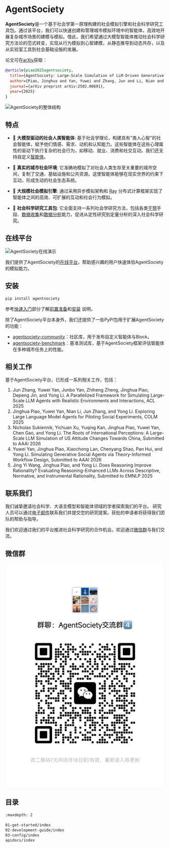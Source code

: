 # AgentSociety

**AgentSociety**是一个基于社会学第一原理构建的社会模拟引擎和社会科学研究工具包。通过该平台，我们可以快速创建和管理城市模拟环境中的智能体，高效地开展复杂城市场景的建模与模拟。借此，我们希望通过大模型智能体推动社会科学研究方法论的范式转变，实现从行为模拟到心智建模，从静态推导到动态共存，以及从实验室工具到社会基础设施的发展。

论文可在[arXiv](https://arxiv.org/abs/2502.08691)获取：

```bibtex
@article{piao2025agentsociety,
  title={AgentSociety: Large-Scale Simulation of LLM-Driven Generative Agents Advances Understanding of Human Behaviors and Society},
  author={Piao, Jinghua and Yan, Yuwei and Zhang, Jun and Li, Nian and Yan, Junbo and Lan, Xiaochong and Lu, Zhihong and Zheng, Zhiheng and Wang, Jing Yi and Zhou, Di and others},
  journal={arXiv preprint arXiv:2502.08691},
  year={2025}
}
```

![AgentSociety的整体结构](_static/framework-overview.jpg)

## 特点

- 🌟 **大模型驱动的社会人类智能体**: 基于社会学理论，构建具有"类人心智"的社会智能体，赋予他们情感、需求、动机和认知能力。这些智能体在这些心理属性的驱动下执行复杂的社会行为，如移动、就业、消费和社交互动。我们还支持自定义[智能体](02-development-guide/04-agent.md)。

- 🌟 **真实的城市社会环境**: 它准确地模拟了对社会人类生存至关重要的城市空间，复制了交通、基础设施和公共资源。这使智能体能够在现实世界的约束下互动，形成生动的社会生态系统。

- 🌟 **大规模社会模拟引擎**: 通过采用异步模拟架构和 [Ray](https://www.ray.io/) 分布式计算框架实现了智能体之间的高效、可扩展的互动和社会行为模拟。

- 🌟 **社会科学研究工具包**: 它全面支持一系列社会学研究方法，包括各类[干预](02-development-guide/01-experiment.md#exp-intervene)手段、[数据收集](02-development-guide/01-experiment.md#message-interception)和[数据分析](02-development-guide/05-data-analysis.md)能力，促进从定性研究到定量分析的深入社会科学研究。

## 在线平台

![AgentSociety在线演示](_static/ui-demo.gif)

我们提供了AgentSociety的[在线平台](https://agentsociety.fiblab.net/)，帮助感兴趣的用户快速体验AgentSociety的模拟能力。

## 安装

```bash
pip install agentsociety
```

参考[快速入门](01-get-started/index.md)部分了解[前置准备](01-get-started/01-prerequisites.md)和[安装](01-get-started/02-installation.md) 说明。

除了AgentSociety平台本身外，我们还提供了一些PyPI包用于扩展AgentSociety的功能：
- [agentsociety-community](https://github.com/tsinghua-fib-lab/AgentSociety/tree/main/packages/agentsociety-community)：社区库，用于发布自定义智能体与Block。
- [agentsociety-benchmark](https://github.com/tsinghua-fib-lab/AgentSociety/tree/main/packages/agentsociety-benchmark)：基准测试库，基于AgentSociety框架评估智能体在多种城市任务上的性能。

## 相关工作

基于AgentSociety平台，已形成一系列相关工作，包括：
1. Jun Zhang, Yuwei Yan, Junbo Yan, Zhiheng Zheng, Jinghua Piao, Depeng Jin, and Yong Li. A Parallelized Framework for Simulating Large-Scale LLM Agents with Realistic Environments and Interactions, ACL 2025 
2. Jinghua Piao, Yuwei Yan, Nian Li, Jun Zhang, and Yong Li. Exploring Large Language Model Agents for Piloting Social Experiments, COLM 2025
3. Nicholas Sukiennik, Yichuan Xu, Yuqing Kan, Jinghua Piao, Yuwei Yan, Chen Gao, and Yong Li. The Roots of International Perceptions: A Large-Scale LLM Simulation of US Attitude Changes Towards China, Submitted to AAAI 2026
4. Yuwei Yan, Jinghua Piao, Xiaochong Lan, Chenyang Shao, Pan Hui, and Yong Li. Simulating Generative Social Agents via Theory-Informed Workflow Design, Submitted to AAAI 2026
5. Jing Yi Wang, Jinghua Piao, and Yong Li. Does Reasoning Improve Rationality? Evaluating Reasoning-Enhanced LLMs Across Descriptive, Normative, and Instrumental Rationality, Submitted to EMNLP 2025

## 联系我们

我们诚挚邀请社会科学、大语言模型和智能体领域的学者探索我们的平台。
研究人员可以通过[电子邮件](mailto:agentsociety.fiblab2025@gmail.com)联系我们并提交您的研究提案。获批的申请者将获得我们团队的帮助与指导。

我们欢迎通过我们的平台推进社会科学研究的合作机会。欢迎通过[微信群](_static/wechat.jpg)与我们交流。

## 微信群

![微信群](_static/wechat.jpg)

## 目录

```{toctree}
:maxdepth: 2

01-get-started/index
02-development-guide/index
03-config/index
apidocs/index
```
